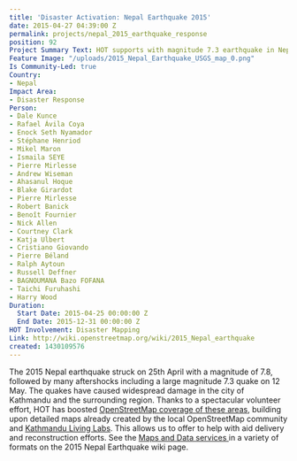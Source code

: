 ```yaml
---
title: 'Disaster Activation: Nepal Earthquake 2015'
date: 2015-04-27 04:39:00 Z
permalink: projects/nepal_2015_earthquake_response
position: 92
Project Summary Text: HOT supports with magnitude 7.3 earthquake in Nepal
Feature Image: "/uploads/2015_Nepal_Earthquake_USGS_map_0.png"
Is Community-Led: true
Country:
- Nepal
Impact Area:
- Disaster Response
Person:
- Dale Kunce
- Rafael Ávila Coya
- Enock Seth Nyamador
- Stéphane Henriod
- Mikel Maron
- Ismaila SEYE
- Pierre Mirlesse
- Andrew Wiseman
- Ahasanul Hoque
- Blake Girardot
- Pierre Mirlesse
- Robert Banick
- Benoît Fournier
- Nick Allen
- Courtney Clark
- Katja Ulbert
- Cristiano Giovando
- Pierre Béland
- Ralph Aytoun
- Russell Deffner
- BAGNOUMANA Bazo FOFANA
- Taichi Furuhashi
- Harry Wood
Duration:
  Start Date: 2015-04-25 00:00:00 Z
  End Date: 2015-12-31 00:00:00 Z
HOT Involvement: Disaster Mapping
Link: http://wiki.openstreetmap.org/wiki/2015_Nepal_earthquake
created: 1430109576
---
```


The 2015 Nepal earthquake struck on 25th April with a magnitude of 7.8, followed by many aftershocks including a large magnitude 7.3 quake on 12 May. The quakes have caused widespread damage in the city of Kathmandu and the surrounding region. Thanks to a spectacular volunteer effort, HOT has boosted [OpenStreetMap coverage of these areas](http://pierzen.dev.openstreetmap.org/hot/leaflet/OSM-Compare-before-after.html#12/27.7548/85.3373 "OSMcompare Before / After"), building upon detailed maps already created by the local OpenStreetMap community and [Kathmandu Living Labs](http://kathmandulivinglabs.org/ "KLL"). This allows us to offer to help with aid delivery and reconstruction efforts. See the [Maps and Data services ](http://wiki.openstreetmap.org/wiki/2015_Nepal_earthquake#Map_and_Data_Services "OSM Maps & Services for the Nepal Response")in a variety of formats on the 2015 Nepal Earthquake wiki page.